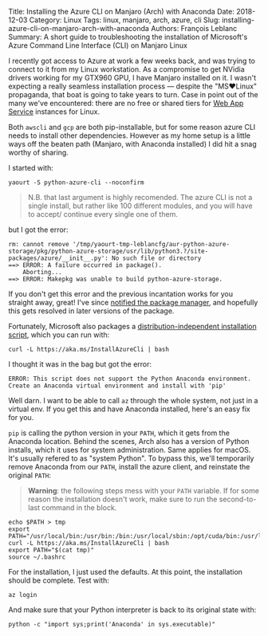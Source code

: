 Title: Installing the Azure CLI on Manjaro (Arch) with Anaconda
Date: 2018-12-03
Category: Linux
Tags: linux, manjaro, arch, azure, cli
Slug: installing-azure-cli-on-manjaro-arch-with-anaconda
Authors: François Leblanc
Summary: A short guide to troubleshooting the installation of Microsoft's Azure Command Line Interface (CLI) on Manjaro Linux

I recently got access to Azure at work a few weeks back, and was trying to connect to it from my Linux workstation. As a compromise to get NVidia drivers working for my GTX960 GPU, I have Manjaro installed on it. I wasn't expecting a really seamless installation process &mdash; despite the "MS♥Linux" propaganda, that boat is going to take years to turn. Case in point out of the many we've encountered: there are no free or shared tiers for [Web App Service](https://azure.microsoft.com/en-ca/pricing/details/app-service/linux/) instances for Linux.

Both `awscli` and `gcp` are both pip-installable, but for some reason azure CLI needs to install other dependencies. However as my home setup is a little ways off the beaten path (Manjaro, with Anaconda installed) I did hit a snag worthy of sharing.

I started with:

    yaourt -S python-azure-cli --noconfirm

>N.B. that last argument is highly recomended. The azure CLI is not a single install, but rather like 100 different modules, and you will have to accept/ continue every single one of them.

but I got the error:

    rm: cannot remove '/tmp/yaourt-tmp-leblancfg/aur-python-azure-storage/pkg/python-azure-storage/usr/lib/python3.?/site-packages/azure/__init__.py': No such file or directory
    ==> ERROR: A failure occurred in package().
        Aborting...
    ==> ERROR: Makepkg was unable to build python-azure-storage.

If you don't get this error and the previous incantation works for you straight away, great! I've since [notified the package manager](https://aur.archlinux.org/packages/python-azure-cli/), and hopefully this gets resolved in later versions of the package.

Fortunately, Microsoft also packages a [distribution-independent installation script](https://docs.microsoft.com/en-us/cli/azure/install-azure-cli-linux?view=azure-cli-latest), which you can run with:

    curl -L https://aka.ms/InstallAzureCli | bash

I thought it was in the bag but got the error:

    ERROR: This script does not support the Python Anaconda environment. Create an Anaconda virtual environment and install with 'pip'

Well darn. I want to be able to call `az` through the whole system, not just in a virtual env. If you get this and have Anaconda installed, here's an easy fix for you.

`pip` is calling the python version in your `PATH`, which it gets from the Anaconda location. Behind the scenes, Arch also has a version of Python installs, which it uses for system administration. Same applies for macOS. It's usually refered to as "system Python". To bypass this, we'll temporarily remove Anaconda from our `PATH`, install the azure client, and reinstate the original `PATH`:

>**Warning**: the following steps mess with your `PATH` variable. If for some reason the installation doesn't work, make sure to run the second-to-last command in the block.

    echo $PATH > tmp
    export PATH="/usr/local/bin:/usr/bin:/bin:/usr/local/sbin:/opt/cuda/bin:/usr/lib/jvm/default/bin:/usr/bin/site_perl:/usr/bin/vendor_perl:/usr/bin/core_perl"
    curl -L https://aka.ms/InstallAzureCli | bash
    export PATH="$(cat tmp)"
    source ~/.bashrc

For the installation, I just used the defaults. At this point, the installation should be complete. Test with:

    az login

And make sure that your Python interpreter is back to its original state with:

    python -c "import sys;print('Anaconda' in sys.executable)"

